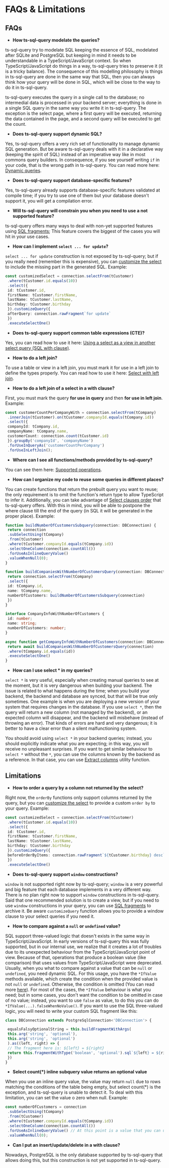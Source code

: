 # FAQs & Limitations

## FAQs

- **How ts-sql-query modelate the queries?**

ts-sql-query try to modelate SQL keeping the essence of SQL, modelated after SQLite and PostgreSQL but keeping in mind it needs to be understandable in a TypeScript/JavaScript context. So when TypeScript/JavaScript do things in a way, ts-sql-query tries to preserve it (it is a tricky balance). The consequence of this modelling philosophy is things in ts-sql-query are done in the same way that SQL, then you can always think how your query will be done in SQL, which will be close to the way to do it in ts-sql-query.

ts-sql-query executes the query in a single call to the database; no intermedial data is processed in your backend server; everything is done in a single SQL query in the same way you write it in ts-sql-query. The exception is the select page, where a first query will be executed, returning the data contained in the page, and a second query will be executed to get the count.

- **Does ts-sql-query support dynamic SQL?**

Yes, ts-sql-query offers a very rich set of functionality to manage dynamic SQL generation. But be aware ts-sql-query deals with it in a declarative way (keeping the spirit of SQL) instead of an imperative way like in most commons query builders. In consequence, if you see yourself writing `if` in your code, that is the wrong path in ts-sql-query. You can read more here: [Dynamic queries](queries/dynamic-queries.md#dynamic-queries).

- **Does ts-sql-query support database-specific features?**

Yes, ts-sql-query already supports database-specific features validated at compile time; if you try to use one of them but your database doesn't support it, you will get a compilation error.

- **Will ts-sql-query will constrain you when you need to use a not supported feature?**

ts-sql-query offers many ways to deal with non-yet supported features using [SQL fragments](queries/sql-fragments.md); This feature covers the biggest of the cases you will hit in your use cases.

- **How can I implement `select ... for update`?**

`select ... for update` construction is not exposed by ts-sql-query; but if you really need (remember this is expensive), you can [customize the select](queries/sql-fragments.md#customizing-a-select) to include the missing part in the generated SQL. Example:

```ts
const customizedSelect = connection.selectFrom(tCustomer)
 .where(tCustomer.id.equals(10))
 .select({
 id: tCustomer.id,
 firstName: tCustomer.firstName,
 lastName: tCustomer.lastName,
 birthday: tCustomer.birthday
 }).customizeQuery({
 afterQuery: connection.rawFragment`for update`
 })
 .executeSelectOne()
```

- **Does ts-sql-query support common table expressions (CTE)?**

Yes, you can read how to use it here: [Using a select as a view in another select query (SQL with clause)](queries/select.md#using-a-select-as-a-view-in-another-select-query-sql-with-clause).

- **How to do a left join?**

To use a table or view in a left join, you must mark it for use in a left join to define the types properly. You can read how to use it here: [Select with left join](queries/select.md#select-with-left-join).

- **How to do a left join of a select in a with clause?**

First, you must mark the query **for use in query** and then **for use in left join**. Example:

```ts
const customerCountPerCompanyWith = connection.selectFrom(tCompany)
 .innerJoin(tCustomer).on(tCustomer.companyId.equals(tCompany.id))
 .select({
 companyId: tCompany.id,
 companyName: tCompany.name,
 customerCount: connection.count(tCustomer.id)
 }).groupBy('companyId', 'companyName')
 .forUseInQueryAs('customerCountPerCompany')
 .forUseInLeftJoin();
```

- **Where can I see all functions/methods provided by ts-sql-query?**

You can see them here: [Supported operations](supported-operations.md#supported-operations).

- **How can I organize my code to reuse some queries in different places?**

You can create functions that return the prebuilt query you want to reuse; the only requirement is to omit the function's return type to allow TypeScript to infer it. Additionally, you can take advantage of [Select clauses order](queries/select.md#select-clauses-order) that ts-sql-query offers. With this in mind, you will be able to postpone the where clause till the end of the query (in SQL it will be generated in the proper place). Example:

```ts
function buildNumberOfCustomersSubquery(connection: DBConnection) {
 return connection
 .subSelectUsing(tCompany)
 .from(tCustomer)
 .where(tCustomer.companyId.equals(tCompany.id))
 .selectOneColumn(connection.countAll())
 .forUseAsInlineQueryValue()
 .valueWhenNull(0);
}

function buildCompaniesWithNumberOfCustomersQuery(connection: DBConnection) {
 return connection.selectFrom(tCompany)
 .select({
 id: tCompany.id,
 name: tCompany.name,
 numberOfCustomers: buildNumberOfCustomersSubquery(connection)
 })
}

interface CompanyInfoWithNumberOfCustomers {
 id: number;
 name: string;
 numberOfCustomers: number;
}

async function getCompanyInfoWithNumberOfCustomers(connection: DBConnection, id: number): CompanyInfoWithNumberOfCustomers {
 return await buildCompaniesWithNumberOfCustomersQuery(connection)
 .where(tCompany.id.equals(id))
 .executeSelectOne()
}
```

- **How can I use select * in my queries?**

`select *` is very useful, especially when creating manual queries to see at the moment, but it is very dangerous when building your backend. The issue is related to what happens during the time; when you build your backend, the backend and database are synced, but that will be true only sometimes. One example is when you are deploying a new version of your system that requires changes in the database. If you use `select *`, then the query will return a new column (not managed by the backend), or an expected column will disappear, and the backend will misbehave (instead of throwing an error). That kinds of errors are hard and very dangerous; it is better to have a clear error than a silent malfunctioning system.

You should avoid using `select *` in your backend queries; instead, you should explicitly indicate what you are expecting; in this way, you will receive no unpleasant surprises. If you want to get similar behaviour to `select *` without the `*`, you can use the columns known by the backend as a reference. In that case, you can use [Extract columns](advanced-usage.md#extract-columns) utility function.

## Limitations

- **How to order a query by a column not returned by the select?**

Right now, the `orderBy` functions only support columns returned by the query, but you can [customize the select](queries/sql-fragments.md#customizing-a-select) to provide a custom `order by` to your query. Example:

```ts
const customizedSelect = connection.selectFrom(tCustomer)
 .where(tCustomer.id.equals(10))
 .select({
 id: tCustomer.id,
 firstName: tCustomer.firstName,
 lastName: tCustomer.lastName,
 birthday: tCustomer.birthday
 }).customizeQuery({
 beforeOrderByItems: connection.rawFragment`${tCustomer.birthday} desc`
 })
 .executeSelectOne()
```

- **Does ts-sql-query support `window` constructions?**

`window` is not supported right now by ts-sql-query; `window` is a very powerful and big feature that each database implements in a very different way. There is no plan right now to support `window` constructions in ts-sql-query. Said that one recommended solution is to create a view, but if you need to use `window` constructions in your query, you can use [SQL fragments](queries/sql-fragments.md) to archive it. Be aware `customizeQuery` function allows you to provide a window clause to your select queries if you need it.

- **How to compare against a `null` or `undefined` value?**

SQL support three-valued logic that doesn't exists in the same way in TypeScript/JavaScript. In early versions of ts-sql-query this was fully supported, but in our internal use, we realize that it creates a lot of troubles due to its unexpected behaviour from the TypeScript/JavaScript point of view. Because of that, operations that produce a boolean value (like comparison) that uses values from TypeScript/JavaScript were deprecated. Usually, when you what to compare against a value that can be `null` or `undefined`, you need dynamic SQL. For this usage, you have the `*IfValue` methods available, which create the condition when the provided value is not `null` or `undefined`. Otherwise, the condition is omitted (You can read more [here](queries/dynamic-queries.md#easy-dynamic-queries)). For most of the cases, the `*IfValue` behaviour is what you need; but in some cases, you don't want the condition to be omitted in case of no value; instead, you want to use `false` as value, to do this you can do `*IfValue(...).falseWhenNoValue()`. If you want to use the SQL three-valued logic, you will need to write your custom SQL fragment like this:

```ts
class DBConnection extends PostgreSqlConnection<'DBConnection'> { 

 equalsFalsyOptionalString = this.buildFragmentWithArgs(
 this.arg('string', 'optional'),
 this.arg('string', 'optional')
 ).as((left, right) => {
 // The fragment here is: ${left} = ${right}
 return this.fragmentWithType('boolean', 'optional').sql`${left} = ${right}`
 })
}
```

- **Select count(*) inline subquery value returns an optional value**

When you use an inline query value, the value may return `null` due to rows matching the conditions of the table being empty, but select count(*) is the exception, and ts-sql-query is unable to detect it. To deal with this limitation, you can set the value o zero when null. Example:

```ts
const numberOfCustomers = connection
 .subSelectUsing(tCompany)
 .from(tCustomer)
 .where(tCustomer.companyId.equals(tCompany.id))
 .selectOneColumn(connection.countAll())
 .forUseAsInlineQueryValue() // At this point is a value that you can use in other query
 .valueWhenNull(0);
```

- **Can I put an insert/update/delete in a with clause?**

Nowadays, PostgreSQL is the only database supported by ts-sql-query that allows doing this, but this construction is not yet supported in ts-sql-query.